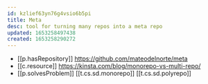 ```yaml
---
id: kzlief63yn76g4vsio6b5pi
title: Meta
desc: tool for turning many repos into a meta repo
updated: 1653258497438
created: 1653258290272
---
```



- [[p.hasRepository]] https://github.com/mateodelnorte/meta
- [[c.resource]] https://kinsta.com/blog/monorepo-vs-multi-repo/
- [[p.solvesProblem]] [[t.cs.sd.monorepo]] [[t.cs.sd.polyrepo]]
